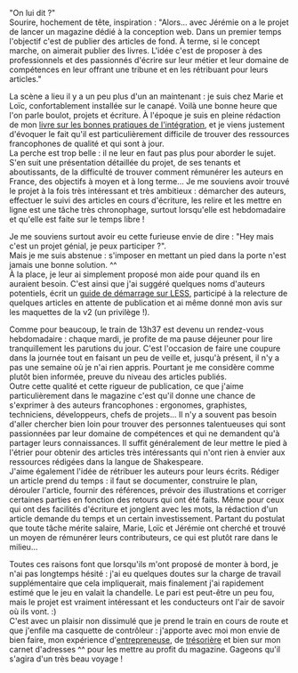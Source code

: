 "On lui dit ?"   
Sourire, hochement de tête, inspiration :  "Alors... avec Jérémie on a le projet de lancer un magazine dédié à la conception web. Dans un premier temps l'objectif c'est de publier des articles de fond. À terme, si le concept marche, on aimerait publier des livres. L'idée c'est de proposer à des professionnels et des passionnés d'écrire sur leur métier et leur domaine de compétences en leur offrant une tribune et en les rétribuant pour leurs articles."

La scène a lieu il y a un peu plus d'un an maintenant : je suis chez Marie et Loïc, confortablement installée sur le canapé. Voilà une bonne heure que l'on parle boulot, projets et écriture. À l'époque je suis en pleine rédaction de mon [livre sur les bonnes pratiques de l'intégration](http://www.amazon.fr/gp/product/2212133707/ref=as_li_ss_il?ie=UTF8&tag=letraide13h3-21&linkCode=as2&camp=1642&creative=19458&creativeASIN=2212133707), et je viens justement d'évoquer le fait qu'il est particulièrement difficile de trouver des ressources francophones de qualité et qui sont à jour.   
La perche est trop belle : il ne leur en faut pas plus pour aborder le sujet. S'en suit une présentation détaillée du projet, de ses tenants et aboutissants, de la difficulté de trouver comment rémunérer les auteurs en France, des objectifs à moyen et à long terme... Je me souviens avoir trouvé le projet à la fois très intéressant et très ambitieux : démarcher des auteurs, effectuer le suivi des articles en cours d'écriture, les relire et les mettre en ligne est une tâche très chronophage, surtout lorsqu'elle est hebdomadaire et qu'elle est faite sur le temps libre !

Je me souviens surtout avoir eu cette furieuse envie de dire : "Hey mais c'est un projet génial, je peux participer ?".   
Mais je me suis abstenue : s'imposer en mettant un pied dans la porte n'est jamais une bonne solution. ^^   
À la place, je leur ai simplement proposé mon aide pour quand ils en auraient besoin. C'est ainsi que j'ai suggéré quelques noms d'auteurs potentiels, écrit un [guide de démarrage sur LESS](http://letrainde13h37.fr/5/bien-demarrer-avec-less/), participé à la relecture de quelques articles en attente de publication et ai même donné mon avis sur les maquettes de la v2 (un privilège !).

Comme pour beaucoup, le train de 13h37 est devenu un rendez-vous hebdomadaire : chaque mardi, je profite de ma pause déjeuner pour lire tranquillement les parutions du jour. C'est l'occasion de faire une coupure dans la journée tout en faisant un peu de veille et, jusqu'à présent, il n'y a pas une semaine où je n'ai rien appris. Pourtant je me considère comme plutôt bien informée, preuve du niveau des articles publiés.   
Outre cette qualité et cette rigueur de publication, ce que j'aime particulièrement dans le magazine c'est qu'il donne une chance de s'exprimer à des auteurs francophones : ergonomes, graphistes, techniciens, développeurs, chefs de projets... Il n'y a souvent pas besoin d'aller chercher bien loin pour trouver des personnes talentueuses qui sont passionnées par leur domaine de compétences et qui ne demandent qu'à partager leurs connaissances. Il suffit généralement de leur mettre le pied à l'étrier pour obtenir des articles très intéressants qui n'ont rien à envier aux ressources rédigées dans la langue de Shakespeare.   
J'aime également l'idée de rétribuer les auteurs pour leurs écrits. Rédiger un article prend du temps : il faut se documenter, construire le plan, dérouler l'article, fournir des références, prévoir des illustrations et corriger certaines parties en fonction des retours qui ont été faits. Même pour ceux qui ont des facilités d'écriture et jonglent avec les mots, la rédaction d'un article demande du temps et un certain investissement. Partant du postulat que toute tâche mérite salaire, Marie, Loïc et Jérémie ont cherché et trouvé un moyen de rémunérer leurs contributeurs, ce qui est plutôt rare dans le milieu...  

Toutes ces raisons font que lorsqu'ils m'ont proposé de monter à bord, je n'ai pas longtemps hésité : j'ai eu quelques doutes sur la charge de travail supplémentaire que cela impliquerait, mais finalement j'ai rapidement estimé que le jeu en valait la chandelle. Le pari est peut-être un peu fou, mais le projet est vraiment intéressant et les conducteurs ont l'air de savoir où ils vont. :)   
C'est avec un plaisir non dissimulé que je prend le train en cours de route et que j'enfile ma casquette de contrôleur : j'apporte avec moi mon envie de bien faire, mon expérience d'[entrepreneuse](http://www.inseo.fr), de [trésorière](http://www.paris-web.fr/association/membres.php) et bien sur mon carnet d'adresses ^^ pour les mettre au profit du magazine. Gageons qu'il s'agira d'un très beau voyage !
